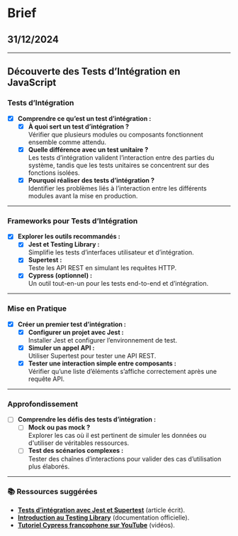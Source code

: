 # Brief

## 31/12/2024

---

## Découverte des Tests d’Intégration en JavaScript

### Tests d’Intégration
- [x] **Comprendre ce qu’est un test d’intégration :**
  - [x] **À quoi sert un test d’intégration ?**  
    Vérifier que plusieurs modules ou composants fonctionnent ensemble comme attendu.
  - [x] **Quelle différence avec un test unitaire ?**  
    Les tests d’intégration valident l’interaction entre des parties du système, tandis que les tests unitaires se concentrent sur des fonctions isolées.
  - [x] **Pourquoi réaliser des tests d’intégration ?**  
    Identifier les problèmes liés à l’interaction entre les différents modules avant la mise en production.

---

### Frameworks pour Tests d’Intégration
- [x] **Explorer les outils recommandés :**
  - [x] **Jest et Testing Library :**  
    Simplifie les tests d’interfaces utilisateur et d’intégration.
  - [x] **Supertest :**  
    Teste les API REST en simulant les requêtes HTTP.
  - [x] **Cypress (optionnel) :**  
    Un outil tout-en-un pour les tests end-to-end et d’intégration.

---

### Mise en Pratique
- [x] **Créer un premier test d’intégration :**
  - [x] **Configurer un projet avec Jest :**  
    Installer Jest et configurer l’environnement de test.
  - [x] **Simuler un appel API :**  
    Utiliser Supertest pour tester une API REST.
  - [x] **Tester une interaction simple entre composants :**  
    Vérifier qu’une liste d’éléments s’affiche correctement après une requête API.

---

### Approfondissement
- [ ] **Comprendre les défis des tests d’intégration :**
  - [ ] **Mock ou pas mock ?**  
    Explorer les cas où il est pertinent de simuler les données ou d'utiliser de véritables ressources.
  - [ ] **Test des scénarios complexes :**  
    Tester des chaînes d’interactions pour valider des cas d’utilisation plus élaborés.

---

### 📚 Ressources suggérées
- **[Tests d’intégration avec Jest et Supertest](https://ichi.pro/fr/ecrire-des-tests-d-integration-et-des-simulations-avec-jest-et-supertest-200499736446670)** (article écrit).  
- **[Introduction au Testing Library](https://testing-library.com/docs/react-testing-library/intro)** (documentation officielle).  
- **[Tutoriel Cypress francophone sur YouTube](https://www.youtube.com/results?search_query=cypress+test+fr)** (vidéos).  
